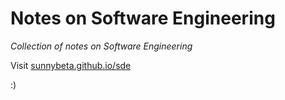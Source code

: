 # Notes on Software Engineering

*Collection of notes on Software Engineering*

Visit [sunnybeta.github.io/sde](sunnybeta.github.io/sde)

:)
